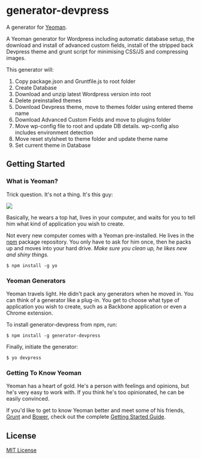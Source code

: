 # generator-devpress

A generator for [Yeoman](http://yeoman.io).

A Yeoman generator for Wordpress including automatic database setup, the download and install of advanced custom fields, install of the stripped back Devpress theme and grunt script for minimising CSS/JS and compressing images.

This generator will:

1) Copy package.json and Gruntfile.js to root folder
2) Create Database
3) Download and unzip latest Wordpress version into root
4) Delete preinstalled themes
5) Download Devpress theme, move to themes folder using entered theme name
6) Download Advanced Custom Fields and move to plugins folder
7) Move wp-config file to root and update DB details. wp-config also includes environment detection
8) Move reset stylsheet to theme folder and update theme name
9) Set current theme in Database

## Getting Started

### What is Yeoman?

Trick question. It's not a thing. It's this guy:

![](http://i.imgur.com/JHaAlBJ.png)

Basically, he wears a top hat, lives in your computer, and waits for you to tell him what kind of application you wish to create.

Not every new computer comes with a Yeoman pre-installed. He lives in the [npm](https://npmjs.org) package repository. You only have to ask for him once, then he packs up and moves into your hard drive. *Make sure you clean up, he likes new and shiny things.*

```
$ npm install -g yo
```

### Yeoman Generators

Yeoman travels light. He didn't pack any generators when he moved in. You can think of a generator like a plug-in. You get to choose what type of application you wish to create, such as a Backbone application or even a Chrome extension.

To install generator-devpress from npm, run:

```
$ npm install -g generator-devpress
```

Finally, initiate the generator:

```
$ yo devpress
```

### Getting To Know Yeoman

Yeoman has a heart of gold. He's a person with feelings and opinions, but he's very easy to work with. If you think he's too opinionated, he can be easily convinced.

If you'd like to get to know Yeoman better and meet some of his friends, [Grunt](http://gruntjs.com) and [Bower](http://bower.io), check out the complete [Getting Started Guide](https://github.com/yeoman/yeoman/wiki/Getting-Started).


## License

[MIT License](http://en.wikipedia.org/wiki/MIT_License)

